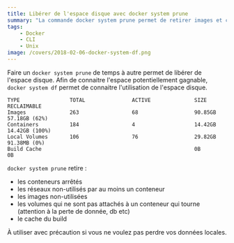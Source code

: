 ```yaml
---
title: Libérer de l'espace disque avec docker system prune
summary: "La commande docker system prune permet de retirer images et containers inutilisés"
tags:
    - Docker
    - CLI
    - Unix
image: /covers/2018-02-06-docker-system-df.png
---
```

Faire un `docker system prune` de temps à autre permet de libérer de l'espace disque. Afin de connaitre l'espace potentiellement gagnable, `docker system df` permet de connaitre l'utilisation de l'espace disque.

```
TYPE                TOTAL               ACTIVE              SIZE                RECLAIMABLE
Images              263                 68                  90.85GB             57.18GB (62%)
Containers          184                 4                   14.42GB             14.42GB (100%)
Local Volumes       106                 76                  29.82GB             91.38MB (0%)
Build Cache                                                 0B                  0B
```

 `docker system prune` retire :
* les conteneurs arrêtés
* les réseaux non-utilisés par au moins un conteneur
* les images non-utilisées
* les volumes qui ne sont pas attachés à un conteneur qui tourne (attention à la perte de donnée, db etc)
* le cache du build

À utiliser avec précaution si vous ne voulez pas perdre vos données locales.
